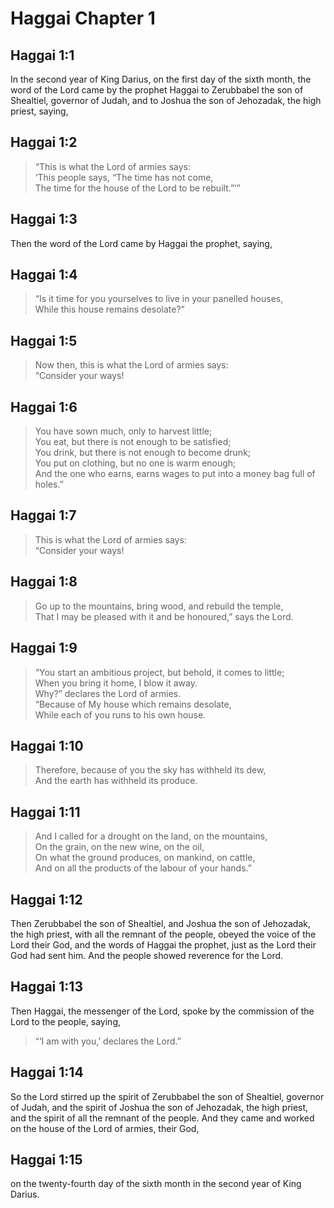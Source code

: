 # Haggai Chapter 1

## Haggai 1:1

In the second year of King Darius, on the first day of the sixth month, the word of the Lord came by the prophet Haggai to Zerubbabel the son of Shealtiel, governor of Judah, and to Joshua the son of Jehozadak, the high priest, saying,

## Haggai 1:2

> “This is what the Lord of armies says:  
> ‘This people says, “The time has not come,  
> The time for the house of the Lord to be rebuilt.”’”

## Haggai 1:3

Then the word of the Lord came by Haggai the prophet, saying,

## Haggai 1:4

> “Is it time for you yourselves to live in your panelled houses,  
> While this house remains desolate?”

## Haggai 1:5

> Now then, this is what the Lord of armies says:  
> “Consider your ways!

## Haggai 1:6

> You have sown much, only to harvest little;  
> You eat, but there is not enough to be satisfied;  
> You drink, but there is not enough to become drunk;  
> You put on clothing, but no one is warm enough;  
> And the one who earns, earns wages to put into a money bag full of holes.”

## Haggai 1:7

> This is what the Lord of armies says:  
> “Consider your ways!

## Haggai 1:8

> Go up to the mountains, bring wood, and rebuild the temple,  
> That I may be pleased with it and be honoured,” says the Lord.

## Haggai 1:9

> “You start an ambitious project, but behold, it comes to little;  
> When you bring it home, I blow it away.  
> Why?” declares the Lord of armies.  
> “Because of My house which remains desolate,  
> While each of you runs to his own house.

## Haggai 1:10

> Therefore, because of you the sky has withheld its dew,  
> And the earth has withheld its produce.

## Haggai 1:11

> And I called for a drought on the land, on the mountains,  
> On the grain, on the new wine, on the oil,  
> On what the ground produces, on mankind, on cattle,  
> And on all the products of the labour of your hands.”

## Haggai 1:12

Then Zerubbabel the son of Shealtiel, and Joshua the son of Jehozadak, the high priest, with all the remnant of the people, obeyed the voice of the Lord their God, and the words of Haggai the prophet, just as the Lord their God had sent him. And the people showed reverence for the Lord.

## Haggai 1:13

Then Haggai, the messenger of the Lord, spoke by the commission of the Lord to the people, saying,

> “‘I am with you,’ declares the Lord.”

## Haggai 1:14

So the Lord stirred up the spirit of Zerubbabel the son of Shealtiel, governor of Judah, and the spirit of Joshua the son of Jehozadak, the high priest, and the spirit of all the remnant of the people. And they came and worked on the house of the Lord of armies, their God,

## Haggai 1:15

on the twenty-fourth day of the sixth month in the second year of King Darius.
